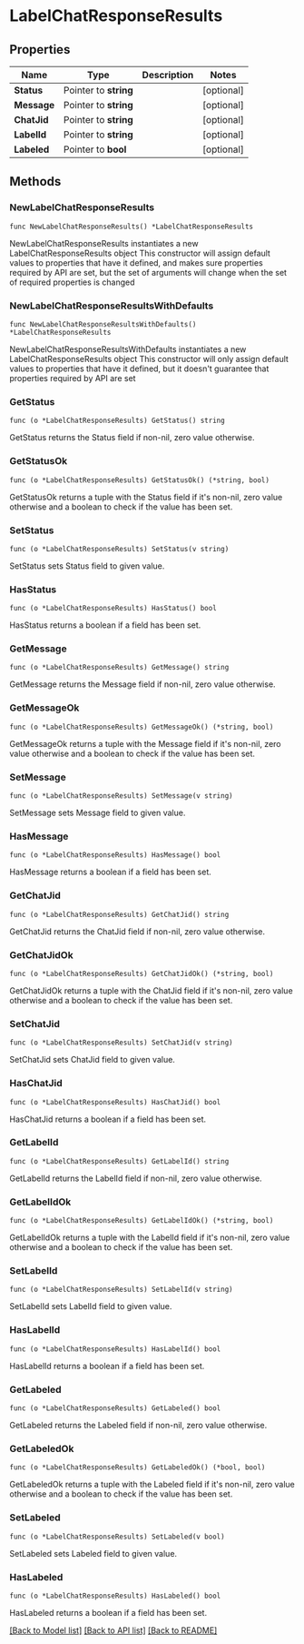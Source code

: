 # LabelChatResponseResults

## Properties

Name | Type | Description | Notes
------------ | ------------- | ------------- | -------------
**Status** | Pointer to **string** |  | [optional] 
**Message** | Pointer to **string** |  | [optional] 
**ChatJid** | Pointer to **string** |  | [optional] 
**LabelId** | Pointer to **string** |  | [optional] 
**Labeled** | Pointer to **bool** |  | [optional] 

## Methods

### NewLabelChatResponseResults

`func NewLabelChatResponseResults() *LabelChatResponseResults`

NewLabelChatResponseResults instantiates a new LabelChatResponseResults object
This constructor will assign default values to properties that have it defined,
and makes sure properties required by API are set, but the set of arguments
will change when the set of required properties is changed

### NewLabelChatResponseResultsWithDefaults

`func NewLabelChatResponseResultsWithDefaults() *LabelChatResponseResults`

NewLabelChatResponseResultsWithDefaults instantiates a new LabelChatResponseResults object
This constructor will only assign default values to properties that have it defined,
but it doesn't guarantee that properties required by API are set

### GetStatus

`func (o *LabelChatResponseResults) GetStatus() string`

GetStatus returns the Status field if non-nil, zero value otherwise.

### GetStatusOk

`func (o *LabelChatResponseResults) GetStatusOk() (*string, bool)`

GetStatusOk returns a tuple with the Status field if it's non-nil, zero value otherwise
and a boolean to check if the value has been set.

### SetStatus

`func (o *LabelChatResponseResults) SetStatus(v string)`

SetStatus sets Status field to given value.

### HasStatus

`func (o *LabelChatResponseResults) HasStatus() bool`

HasStatus returns a boolean if a field has been set.

### GetMessage

`func (o *LabelChatResponseResults) GetMessage() string`

GetMessage returns the Message field if non-nil, zero value otherwise.

### GetMessageOk

`func (o *LabelChatResponseResults) GetMessageOk() (*string, bool)`

GetMessageOk returns a tuple with the Message field if it's non-nil, zero value otherwise
and a boolean to check if the value has been set.

### SetMessage

`func (o *LabelChatResponseResults) SetMessage(v string)`

SetMessage sets Message field to given value.

### HasMessage

`func (o *LabelChatResponseResults) HasMessage() bool`

HasMessage returns a boolean if a field has been set.

### GetChatJid

`func (o *LabelChatResponseResults) GetChatJid() string`

GetChatJid returns the ChatJid field if non-nil, zero value otherwise.

### GetChatJidOk

`func (o *LabelChatResponseResults) GetChatJidOk() (*string, bool)`

GetChatJidOk returns a tuple with the ChatJid field if it's non-nil, zero value otherwise
and a boolean to check if the value has been set.

### SetChatJid

`func (o *LabelChatResponseResults) SetChatJid(v string)`

SetChatJid sets ChatJid field to given value.

### HasChatJid

`func (o *LabelChatResponseResults) HasChatJid() bool`

HasChatJid returns a boolean if a field has been set.

### GetLabelId

`func (o *LabelChatResponseResults) GetLabelId() string`

GetLabelId returns the LabelId field if non-nil, zero value otherwise.

### GetLabelIdOk

`func (o *LabelChatResponseResults) GetLabelIdOk() (*string, bool)`

GetLabelIdOk returns a tuple with the LabelId field if it's non-nil, zero value otherwise
and a boolean to check if the value has been set.

### SetLabelId

`func (o *LabelChatResponseResults) SetLabelId(v string)`

SetLabelId sets LabelId field to given value.

### HasLabelId

`func (o *LabelChatResponseResults) HasLabelId() bool`

HasLabelId returns a boolean if a field has been set.

### GetLabeled

`func (o *LabelChatResponseResults) GetLabeled() bool`

GetLabeled returns the Labeled field if non-nil, zero value otherwise.

### GetLabeledOk

`func (o *LabelChatResponseResults) GetLabeledOk() (*bool, bool)`

GetLabeledOk returns a tuple with the Labeled field if it's non-nil, zero value otherwise
and a boolean to check if the value has been set.

### SetLabeled

`func (o *LabelChatResponseResults) SetLabeled(v bool)`

SetLabeled sets Labeled field to given value.

### HasLabeled

`func (o *LabelChatResponseResults) HasLabeled() bool`

HasLabeled returns a boolean if a field has been set.


[[Back to Model list]](../README.md#documentation-for-models) [[Back to API list]](../README.md#documentation-for-api-endpoints) [[Back to README]](../README.md)


